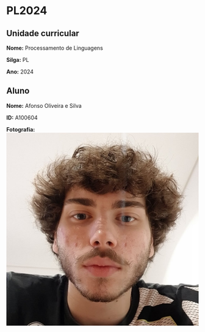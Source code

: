 # PL2024

## Unidade curricular

**Nome:** Processamento de Linguagens

**Silga:** PL

**Ano:** 2024

## Aluno

**Nome:** Afonso Oliveira e Silva

**ID:** A100604

**Fotografia:** 
![Fotografia do aluno](./myPhoto.jpg)
